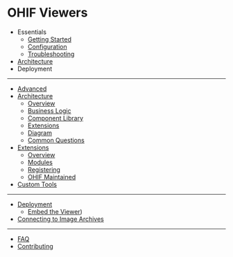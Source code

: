 # OHIF Viewers

- Essentials
  - [Getting Started](essentials/getting-started.md)
  - [Configuration](essentials/configuration.md)
  - [Troubleshooting](essentials/troubleshooting.md)
- [Architecture](architecture/index.md)
- Deployment

---

- [Advanced](advanced/index.md)
- [Architecture](advanced/architecture.md)
  - [Overview](advanced/architecture.md#overview)
  - [Business Logic](advanced/architecture.md#business-logic)
  - [Component Library](advanced/architecture.md#react-component-library)
  - [Extensions](advanced/architecture.md#misc-extensions)
  - [Diagram](advanced/architecture.md#diagram)
  - [Common Questions](advanced/architecture.md#common-questions)
- [Extensions](advanced/extensions.md)
  - [Overview](advanced/extensions.md#overview)
  - [Modules](advanced/extensions.md#modules)
  - [Registering](advanced/extensions.md#registering-extensions)
  - [OHIF Maintained](advanced/extensions.md#ohif-maintained-extensions)
- [Custom Tools](advanced/custom-tools.md)

---

- [Deployment](deployment/index.md)
  - [Embed the Viewer](deployment/embedded-viewer.md))
- [Connecting to Image Archives](data/index.md)

---

- [FAQ](frequently-asked-questions.md)
- [Contributing](contributing.md)
